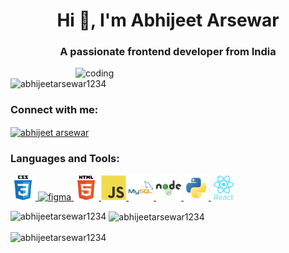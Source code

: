 <h1 align="center">Hi 👋, I'm Abhijeet Arsewar</h1>
<h3 align="center">A passionate frontend developer from India</h3>

<img align="Right" alt="coding" width="400" src="https://img.freepik.com/premium-vector/designer-secretary-man-with-laptop-programmer-tester-digital-artist-student-smm-remote-work_909058-879.jpg">

<p align="left"> <img src="https://komarev.com/ghpvc/?username=abhijeetarsewar1234&label=Profile%20views&color=0e75b6&style=flat" alt="abhijeetarsewar1234" /> </p>

<h3 align="left">Connect with me:</h3>
<p align="left">
<a href="https://instagram.com/abhijeet arsewar" target="blank"><img align="center" src="https://raw.githubusercontent.com/rahuldkjain/github-profile-readme-generator/master/src/images/icons/Social/instagram.svg" alt="abhijeet arsewar" height="30" width="40" /></a>
</p>

<h3 align="left">Languages and Tools:</h3>
<p align="left"> <a href="https://www.w3schools.com/css/" target="_blank" rel="noreferrer"> <img src="https://raw.githubusercontent.com/devicons/devicon/master/icons/css3/css3-original-wordmark.svg" alt="css3" width="40" height="40"/> </a> <a href="https://www.figma.com/" target="_blank" rel="noreferrer"> <img src="https://www.vectorlogo.zone/logos/figma/figma-icon.svg" alt="figma" width="40" height="40"/> </a> <a href="https://www.w3.org/html/" target="_blank" rel="noreferrer"> <img src="https://raw.githubusercontent.com/devicons/devicon/master/icons/html5/html5-original-wordmark.svg" alt="html5" width="40" height="40"/> </a> <a href="https://developer.mozilla.org/en-US/docs/Web/JavaScript" target="_blank" rel="noreferrer"> <img src="https://raw.githubusercontent.com/devicons/devicon/master/icons/javascript/javascript-original.svg" alt="javascript" width="40" height="40"/> </a> <a href="https://www.mysql.com/" target="_blank" rel="noreferrer"> <img src="https://raw.githubusercontent.com/devicons/devicon/master/icons/mysql/mysql-original-wordmark.svg" alt="mysql" width="40" height="40"/> </a> <a href="https://nodejs.org" target="_blank" rel="noreferrer"> <img src="https://raw.githubusercontent.com/devicons/devicon/master/icons/nodejs/nodejs-original-wordmark.svg" alt="nodejs" width="40" height="40"/> </a> <a href="https://www.python.org" target="_blank" rel="noreferrer"> <img src="https://raw.githubusercontent.com/devicons/devicon/master/icons/python/python-original.svg" alt="python" width="40" height="40"/> </a> <a href="https://reactjs.org/" target="_blank" rel="noreferrer"> <img src="https://raw.githubusercontent.com/devicons/devicon/master/icons/react/react-original-wordmark.svg" alt="react" width="40" height="40"/> </a> </p>

<p><img align="left" src="https://github-readme-stats.vercel.app/api/top-langs?username=abhijeetarsewar1234&show_icons=true&locale=en&layout=compact" alt="abhijeetarsewar1234" /></p>

<p>&nbsp;<img align="center" src="https://github-readme-stats.vercel.app/api?username=abhijeetarsewar1234&show_icons=true&locale=en" alt="abhijeetarsewar1234" /></p>

<p><img align="center" src="https://github-readme-streak-stats.herokuapp.com/?user=abhijeetarsewar1234&" alt="abhijeetarsewar1234" /></p>
